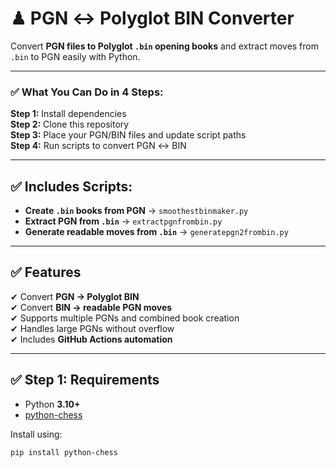 # ♟ PGN ↔ Polyglot BIN Converter

Convert **PGN files to Polyglot `.bin` opening books** and extract moves from `.bin` to PGN easily with Python.

---

### ✅ What You Can Do in 4 Steps:
**Step 1:** Install dependencies  
**Step 2:** Clone this repository  
**Step 3:** Place your PGN/BIN files and update script paths  
**Step 4:** Run scripts to convert PGN ↔ BIN  

---

## ✅ Includes Scripts:
- **Create `.bin` books from PGN** → `smoothestbinmaker.py`
- **Extract PGN from `.bin`** → `extractpgnfrombin.py`
- **Generate readable moves from `.bin`** → `generatepgn2frombin.py`

---

## ✅ Features
✔ Convert **PGN → Polyglot BIN**  
✔ Convert **BIN → readable PGN moves**  
✔ Supports multiple PGNs and combined book creation  
✔ Handles large PGNs without overflow  
✔ Includes **GitHub Actions automation**  

---

## ✅ Step 1: Requirements
- Python **3.10+**
- [python-chess](https://pypi.org/project/python-chess/)

Install using:
```bash
pip install python-chess

